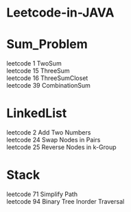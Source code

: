 # Leetcode-in-JAVA
# Sum_Problem
leetcode 1  TwoSum </br>
leetcode 15 ThreeSum</br>
leetcode 16 ThreeSumCloset</br>
leetcode 39 CombinationSum</br>
# LinkedList
leetcode 2 Add Two Numbers </br>
leetcode 24 Swap Nodes in Pairs </br>
leetcode 25 Reverse Nodes in k-Group </br>
# Stack
leetcode 71 Simplify Path </br>
leetcode 94 Binary Tree Inorder Traversal </br>
